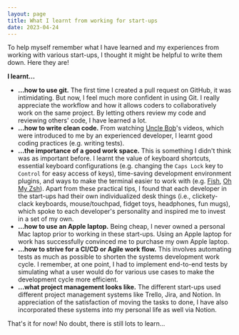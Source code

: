 ```yaml
---
layout: page
title: What I learnt from working for start-ups
date: 2023-04-24
---
```


To help myself remember what I have learned and my experiences from working with various start-ups, I thought it might be helpful to write them down. Here they are!

**I learnt...**

- **...how to use git.** The first time I created a pull request on GitHub, it was intimidating. But now, I feel much more confident in using Git. I really appreciate the workflow and how it allows coders to collaboratively work on the same project. By letting others review my code and reviewing others' code, I have learned a lot.
- **...how to write clean code.** From watching [Uncle Bob](http://cleancoder.com/products)'s videos, which were introduced to me by an experienced developer, I learnt good coding practices (e.g. writing tests).
- **...the importance of a good work space.** This is something I didn't think was as important before. I learnt the value of keyboard shortcuts, essential keyboard configurations (e.g. changing the `Caps Lock` key to `Control` for easy access of keys), time-saving development environment plugins, and ways to make the terminal easier to work with (e.g. [Fish](https://fishshell.com/), [Oh My Zsh](https://ohmyz.sh/)). Apart from these practical tips, I found that each developer in the start-ups had their own individualized desk things (i.e., clickety-clack keyboards, mouse/touchpad, fidget toys, headphones, fun mugs), which spoke to each developer's personality and inspired me to invest in a set of my own.
- **...how to use an Apple laptop.** Being cheap, I never owned a personal Mac laptop prior to working in these start-ups. Using an Apple laptop for work has successfully convinced me to purchase my own Apple laptop.
- **...how to strive for a CI/CD or Agile work flow.** This involves automating tests as much as possible to shorten the systems development work cycle. I remember, at one point, I had to implement end-to-end tests by simulating what a user would do for various use cases to make the development cycle more efficient.
- **...what project management looks like.** The different start-ups used different project management systems like Trello, Jira, and Notion. In appreciation of the satisfaction of moving the tasks to done, I have also incorporated these systems into my personal life as well via Notion.

That's it for now! No doubt, there is still lots to learn...
